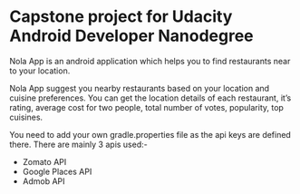 # Capstone project for Udacity Android Developer Nanodegree

Nola App is an android application which helps you to find restaurants near to your location.

Nola App suggest you nearby restaurants based on your location and cuisine preferences. You can get the location details of each restaurant, it’s rating, average cost for two people, total number of votes, popularity, top cuisines.

You need to add your own gradle.properties file as the api keys are defined there. There are mainly 3 apis used:-

- Zomato API
- Google Places API
- Admob API
